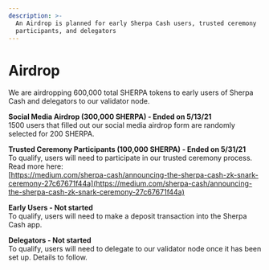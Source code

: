 ```yaml
---
description: >-
  An Airdrop is planned for early Sherpa Cash users, trusted ceremony
  participants, and delegators
---
```


# Airdrop

We are airdropping 600,000 total SHERPA tokens to early users of Sherpa Cash and delegators to our validator node.

**Social Media Airdrop \(300,000 SHERPA\) - Ended on 5/13/21**  
1500 users that filled out our social media airdrop form are randomly selected for 200 SHERPA.  
  
**Trusted Ceremony Participants \(100,000 SHERPA\) - Ended on 5/31/21**  
To qualify, users will need to participate in our trusted ceremony process.   
Read more here:  
[https://medium.com/sherpa-cash/announcing-the-sherpa-cash-zk-snark-ceremony-27c67671f44a](https://medium.com/sherpa-cash/announcing-the-sherpa-cash-zk-snark-ceremony-27c67671f44a)

**Early Users - Not started**  
To qualify, users will need to make a deposit transaction into the Sherpa Cash app. 

**Delegators - Not started**  
To qualify, users will need to delegate to our validator node once it has been set up. Details to follow.

